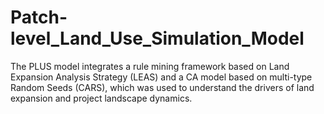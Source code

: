 # Patch-level_Land_Use_Simulation_Model
The PLUS model integrates a rule mining framework based on Land Expansion Analysis Strategy (LEAS) and a CA model based on multi-type Random Seeds (CARS), which was used to understand the drivers of land expansion and project landscape dynamics.
